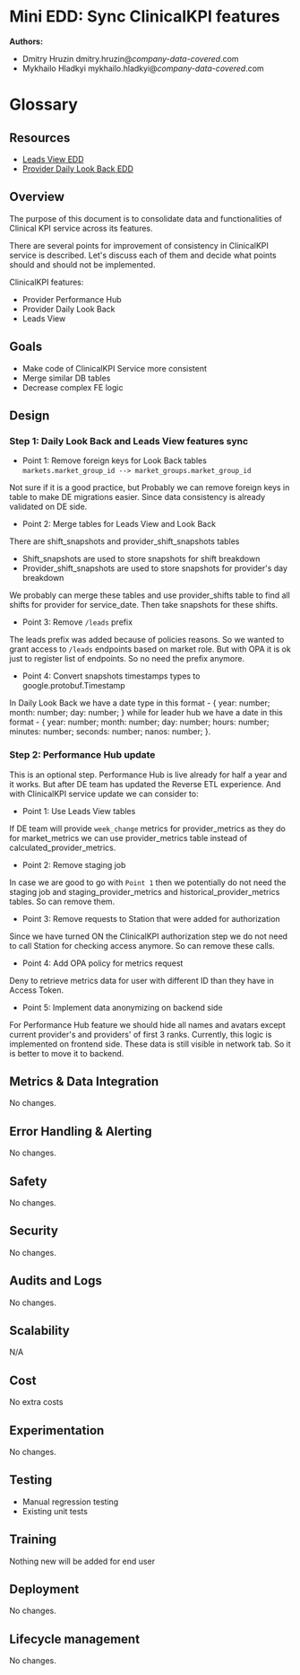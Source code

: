 # Mini EDD: Sync ClinicalKPI features

**Authors:**

- Dmitry Hruzin dmitry.hruzin@*company-data-covered*.com
- Mykhailo Hladkyi mykhailo.hladkyi@*company-data-covered*.com

# Glossary

## Resources

- [Leads View EDD](https://github.com/*company-data-covered*/services/blob/trunk/docs/edd/leads_view_individual_visibility_tool.md)
- [Provider Daily Look Back EDD](https://github.com/*company-data-covered*/services/blob/trunk/docs/edd/provider_lookback_EDD.md)

## Overview

The purpose of this document is to consolidate data and functionalities of Clinical KPI service across its
features.

There are several points for improvement of consistency in ClinicalKPI service is described. Let's discuss each of
them and decide what points should and should not be implemented.

ClinicalKPI features:

- Provider Performance Hub
- Provider Daily Look Back
- Leads View

## Goals

- Make code of ClinicalKPI Service more consistent
- Merge similar DB tables
- Decrease complex FE logic

## Design

### Step 1: Daily Look Back and Leads View features sync

- Point 1: Remove foreign keys for Look Back tables
  `markets.market_group_id --> market_groups.market_group_id`

Not sure if it is a good practice, but Probably we can remove foreign keys in table to make DE migrations easier.
Since data consistency is already validated on DE side.

- Point 2: Merge tables for Leads View and Look Back

There are shift_snapshots and provider_shift_snapshots tables

- Shift_snapshots are used to store snapshots for shift breakdown
- Provider_shift_snapshots are used to store snapshots for provider's day breakdown

We probably can merge these tables and use provider_shifts table to find all shifts for provider for service_date.
Then take snapshots for these shifts.

- Point 3: Remove `/leads` prefix

The leads prefix was added because of policies reasons. So we wanted to grant access to `/leads` endpoints based on market role. But with OPA it is ok just to register list of endpoints. So no need the prefix anymore.

- Point 4: Convert snapshots timestamps types to google.protobuf.Timestamp

In Daily Look Back we have a date type in this format - { year: number; month: number; day: number; } while for leader hub we have a date in this format - { year: number; month: number; day: number; hours: number; minutes: number; seconds: number; nanos: number; }.

### Step 2: Performance Hub update

This is an optional step. Performance Hub is live already for half a year and it works.
But after DE team has updated the Reverse ETL experience. And with ClinicalKPI service update we can consider to:

- Point 1: Use Leads View tables

If DE team will provide `week_change` metrics for provider_metrics as they do for market_metrics we can use
provider_metrics table instead of calculated_provider_metrics.

- Point 2: Remove staging job

In case we are good to go with `Point 1` then we potentially do not need the staging job and staging_provider_metrics
and historical_provider_metrics tables. So can remove them.

- Point 3: Remove requests to Station that were added for authorization

Since we have turned ON the ClinicalKPI authorization step we do not need to call Station for checking access anymore.
So can remove these calls.

- Point 4: Add OPA policy for metrics request

Deny to retrieve metrics data for user with different ID than they have in Access Token.

- Point 5: Implement data anonymizing on backend side

For Performance Hub feature we should hide all names and avatars except current provider's and providers' of first 3 ranks.
Currently, this logic is implemented on frontend side. These data is still visible in network tab. So it is better to move it to backend.

## Metrics & Data Integration

No changes.

## Error Handling & Alerting

No changes.

## Safety

No changes.

## Security

No changes.

## Audits and Logs

No changes.

## Scalability

N/A

## Cost

No extra costs

## Experimentation

No changes.

## Testing

- Manual regression testing
- Existing unit tests

## Training

Nothing new will be added for end user

## Deployment

No changes.

## Lifecycle management

No changes.
